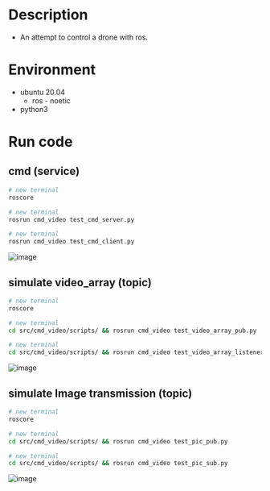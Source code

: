 # Description

+ An attempt to control a drone with ros.

# Environment

+ ubuntu 20.04
    + ros - noetic
+ python3

# Run code
## cmd (service)

```bash
# new terminal
roscore

# new terminal
rosrun cmd_video test_cmd_server.py

# new terminal
rosrun cmd_video test_cmd_client.py
```

![image](https://user-images.githubusercontent.com/48743005/142581421-21dc668e-4b77-4fc1-8f8a-92cff0f23990.png)




## simulate video_array (topic)

```bash
# new terminal
roscore

# new terminal
cd src/cmd_video/scripts/ && rosrun cmd_video test_video_array_pub.py 

# new terminal
cd src/cmd_video/scripts/ && rosrun cmd_video test_video_array_listener.py 
```

![image](https://user-images.githubusercontent.com/48743005/142583172-aa10455c-3810-46f6-b21b-42f02df9033f.png)

## simulate Image transmission (topic)

```bash
# new terminal
roscore

# new terminal
cd src/cmd_video/scripts/ && rosrun cmd_video test_pic_pub.py

# new terminal
cd src/cmd_video/scripts/ && rosrun cmd_video test_pic_sub.py
```

![image](https://user-images.githubusercontent.com/48743005/142583511-9563eef1-de86-4499-9fe9-a91e611cda83.png)